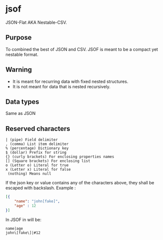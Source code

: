 # jsof
JSON-Flat AKA Nestable-CSV.

## Purpose
To combined the best of JSON and CSV.
JSOF is meant to be a compact yet nestable format. 

## Warning
- It is meant for recurring data with fixed nested structures.
- It is not meant for data that is nested recursively.

## Data types
Same as JSON

## Reserved characters
```
| (pipe) Field delimiter
, (comma) List item delimiter
% (percentage) Dictionary key
$ (dollar) Prefix for string
{} (curly brackets) For enclosing properties names
[] (Square brackets) For enclosing list 
o (Letter o) Literal for true
x (Letter x) Literal for false
 (nothing) Means null

```
If the json key or value contains any of the characters above, they shall be escaped with backslash.  Example :
```json
[{
    "name": "john[fake]",
    "age" : 12
}]
```
In JSOF in will be:
```
name|age
john\[fake\]|#12
```
